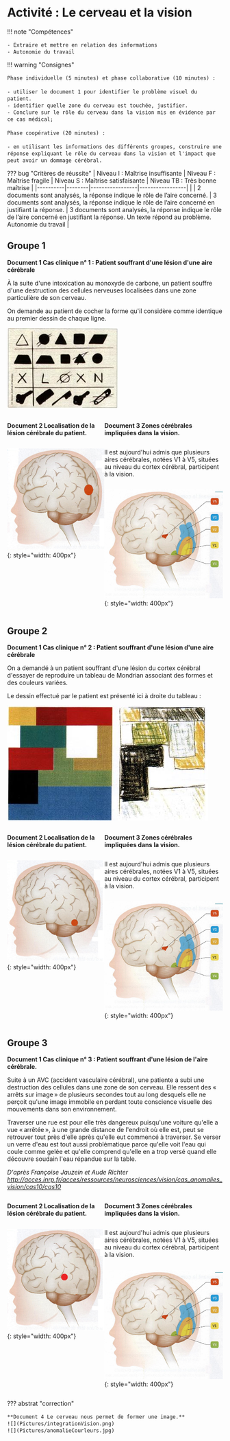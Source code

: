 # Activité : Le cerveau et la vision

!!! note "Compétences"

    - Extraire et mettre en relation des informations   
    - Autonomie du travail

!!! warning "Consignes"

    Phase individuelle (5 minutes) et phase collaborative (10 minutes) :

    - utiliser le document 1 pour identifier le problème visuel du patient.
    - identifier quelle zone du cerveau est touchée, justifier.
    - Conclure sur le rôle du cerveau dans la vision mis en évidence par ce cas médical;

    Phase coopérative (20 minutes) :

    - en utilisant les informations des différents groupes, construire une réponse expliquant le rôle du cerveau dans la vision et l'impact que peut avoir un dommage cérébral.

??? bug "Critères de réussite"
    | Niveau I : Maîtrise insuffisante | Niveau F : Maîtrise fragile | Niveau S : Maîtrise satisfaisante | Niveau TB : Très bonne maîtrise |
    |----------|--------|-----------------|-----------------|
    | | 2 documents sont analysés, la réponse indique le rôle de l’aire concerné. | 3 documents sont analysés, la réponse indique le rôle de l’aire concerné en justifiant la réponse. | 3 documents sont analysés, la réponse indique le rôle de l’aire concerné en justifiant la réponse. Un texte répond au problème. Autonomie du travail |


## Groupe 1


**Document 1 Cas clinique n° 1 : Patient souffrant d'une lésion d'une aire cérébrale**

À la suite d'une intoxication au monoxyde de carbone, un patient souffre d'une destruction des cellules nerveuses localisées dans une zone particulière de son cerveau.

On demande au patient de cocher la forme qu'il considère comme identique au premier dessin de chaque ligne.

![](Pictures/testRecoForme.jpg)

<div markdown style="display:flex; flex-direction: row;">

<div markdown style="display:flex; flex-direction: column;">


**Document 2 Localisation de la lésion cérébrale du patient.**

![](Pictures/lesionPatient1.png){: style="width: 400px"}
</div>


<div markdown style="display:flex; flex-direction: column;">


**Document 3 Zones cérébrales impliquées dans la vision.**

Il est aujourd'hui admis que plusieurs aires cérébrales, notées V1 à V5, situées au niveau du cortex cérébral, participent à la vision.

![](Pictures/zonesVision.jpg){: style="width: 400px"}

</div>
</div>

## Groupe 2


**Document 1 Cas clinique n° 2 : Patient souffrant d'une lésion d'une aire cérébrale**

On a demandé à un patient souffrant d'une lésion du cortex cérébral d'essayer de reproduire un tableau de Mondrian associant des formes et des couleurs variées.

Le dessin effectué par le patient est présenté ici à droite du tableau :

![](Pictures/tableauPatientLesioNCerebrale.jpg)

<div markdown style="display:flex; flex-direction: row;">

<div markdown style="display:flex; flex-direction: column;">

**Document 2 Localisation de la lésion cérébrale du patient.**

![](Pictures/lesionPatient2.png){: style="width: 400px"}
</div>


<div markdown style="display:flex; flex-direction: column;">

**Document 3 Zones cérébrales impliquées dans la vision.**

Il est aujourd'hui admis que plusieurs aires cérébrales, notées V1 à V5, situées au niveau du cortex cérébral, participent à la vision.

![](Pictures/zonesVision.jpg){: style="width: 400px"}

</div>
</div>


## Groupe 3

**Document 1 Cas clinique n° 3 : Patient souffrant d'une lésion de l'aire cérébrale.**

Suite à un AVC (accident vasculaire cérébral), une patiente a subi une destruction des cellules dans une zone de son cerveau. Elle ressent des « arrêts sur image » de plusieurs secondes tout au long desquels elle ne perçoit qu'une image immobile en perdant toute conscience visuelle des mouvements dans son environnement.

Traverser une rue est pour elle très dangereux puisqu'une voiture qu'elle a vue « arrêtée », à une grande distance de l'endroit où elle est, peut se retrouver tout près d'elle après qu'elle eut commencé à traverser. Se verser un verre d'eau est tout aussi problématique parce qu'elle voit l'eau qui coule comme gelée et qu'elle comprend qu'elle en a trop versé quand elle découvre soudain l'eau répandue sur la table.

*D'après Françoise Jauzein et Aude Richter http://acces.inrp.fr/acces/ressources/neurosciences/vision/cas_anomalies_vision/cas10/cas10*

<div markdown style="display:flex; flex-direction: row;">

<div markdown style="display:flex; flex-direction: column;">

**Document 2 Localisation de la lésion cérébrale du patient.**

![](Pictures/lesionPatient3.png){: style="width: 400px"}
</div>


<div markdown style="display:flex; flex-direction: column;">

**Document 3 Zones cérébrales impliquées dans la vision.**

Il est aujourd'hui admis que plusieurs aires cérébrales, notées V1 à V5, situées au niveau du cortex cérébral, participent à la vision.

![](Pictures/zonesVision.jpg){: style="width: 400px"}

</div>
</div>

??? abstrat "correction"

    **Document 4 Le cerveau nous permet de former une image.**
    ![](Pictures/integrationVision.png)
    ![](Pictures/anomalieCourleurs.jpg)